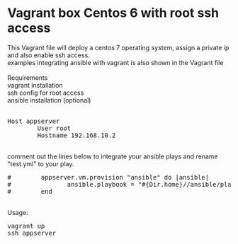 # Vagrant box Centos 6 with root ssh access 
This Vagrant file will deploy a centos 7 operating system, assign a private ip and also enable ssh access.<br/>
examples integrating ansible with vagrant is also shown in the Vagrant file<br/>
<br/>
Requirements<br/>
vagrant installation<br/>
ssh config for root access<br/>
ansible installation (optional) <br/>
<br/>
<pre>
Host appserver
        User root
        Hostname 192.168.10.2
</pre>
<br/>
comment out the lines below to integrate your ansible plays and rename "test.yml" to your play. <br/>
<pre>
#        appserver.vm.provision "ansible" do |ansible|
#               ansible.playbook = "#{Dir.home}//ansible/playbooks/test.yml"
#        end
</pre>
<br/>
Usage:<br/>
<pre>
vagrant up
ssh appserver
</pre>
<br/>
